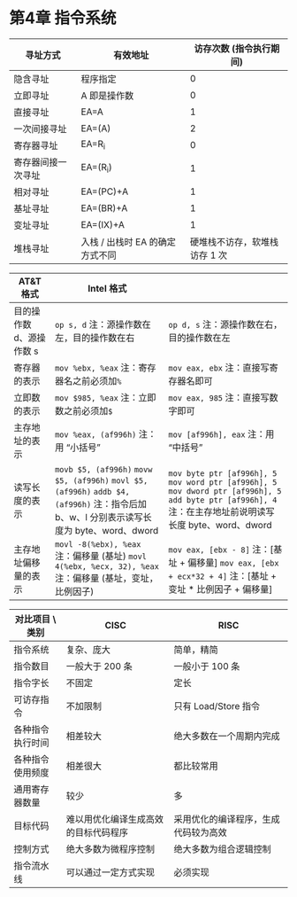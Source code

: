 # 第4章 指令系统

| 寻址方式           | 有效地址                        | 访存次数 (指令执行期间)       |
| ------------------ | ------------------------------- | ----------------------------- |
| 隐含寻址           | 程序指定                        | 0                             |
| 立即寻址           | A 即是操作数                    | 0                             |
| 直接寻址           | EA=A                            | 1                             |
| 一次间接寻址       | EA=(A)                          | 2                             |
| 寄存器寻址         | EA=R<sub>i</sub>                | 0                             |
| 寄存器间接一次寻址 | EA=(R<sub>i</sub>)              | 1                             |
| 相对寻址           | EA=(PC)+A                       | 1                             |
| 基址寻址           | EA=(BR)+A                       | 1                             |
| 变址寻址           | EA=(IX)+A                       | 1                             |
| 堆栈寻址           | 入栈 / 出栈时 EA 的确定方式不同 | 硬堆栈不访存，软堆栈访存 1 次 |

| AT&T 格式                | Intel 格式                                                   |                                                              |
| ------------------------ | ------------------------------------------------------------ | ------------------------------------------------------------ |
| 目的操作数 d、源操作数 s | `op s, d` 注：源操作数在左，目的操作数在右                   | `op d, s` 注：源操作数在右，目的操作数在左                   |
| 寄存器的表示             | `mov %ebx, %eax` 注：寄存器名之前必须加`%`                   | `mov eax, ebx` 注：直接写寄存器名即可                        |
| 立即数的表示             | `mov $985, %eax` 注：立即数之前必须加`$`                     | `mov eax, 985` 注：直接写数字即可                            |
| 主存地址的表示           | `mov %eax, (af996h)` 注：用 “小括号”                         | `mov [af996h], eax` 注：用 “中括号”                          |
| 读写长度的表示           | `movb $5, (af996h)` `movw $5, (af996h)` `movl $5, (af996h)` `addb $4, (af996h)` 注：指令后加 b、w、l 分别表示读写长度为 byte、word、dword | `mov byte ptr [af996h], 5` `mov word ptr [af996h], 5` `mov dword ptr [af996h], 5` `add byte ptr [af996h], 4` 注：在主存地址前说明读写长度 byte、word、dword |
| 主存地址偏移量的表示     | `movl -8(%ebx), %eax` 注：偏移量 (基址)  `movl 4(%ebx, %ecx, 32), %eax` 注：偏移量 (基址，变址，比例因子) | `mov eax, [ebx - 8]` 注：[基址 + 偏移量]  `mov eax, [ebx + ecx*32 + 4]` 注：[基址 + 变址 * 比例因子 + 偏移量] |

| 对比项目 \ 类别  | CISC                                 | RISC                                 |
| ---------------- | ------------------------------------ | ------------------------------------ |
| 指令系统         | 复杂、庞大                           | 简单，精简                           |
| 指令数目         | 一般大于 200 条                      | 一般小于 100 条                      |
| 指令字长         | 不固定                               | 定长                                 |
| 可访存指令       | 不加限制                             | 只有 Load/Store 指令                 |
| 各种指令执行时间 | 相差较大                             | 绝大多数在一个周期内完成             |
| 各种指令使用频度 | 相差很大                             | 都比较常用                           |
| 通用寄存器数量   | 较少                                 | 多                                   |
| 目标代码         | 难以用优化编译生成高效的目标代码程序 | 采用优化的编译程序，生成代码较为高效 |
| 控制方式         | 绝大多数为微程序控制                 | 绝大多数为组合逻辑控制               |
| 指令流水线       | 可以通过一定方式实现                 | 必须实现                             |